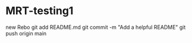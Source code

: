 # MRT-testing1
new Rebo
git add README.md
git commit -m "Add a helpful README"
git push origin main

